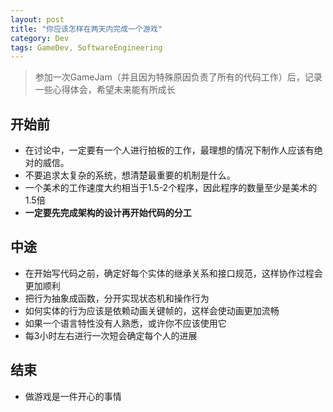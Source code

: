 ```yaml
---
layout: post
title: "你应该怎样在两天内完成一个游戏"
category: Dev
tags: GameDev, SoftwareEngineering
---
```


> 参加一次GameJam（并且因为特殊原因负责了所有的代码工作）后，记录一些心得体会，希望未来能有所成长

## 开始前

* 在讨论中，一定要有一个人进行拍板的工作，最理想的情况下制作人应该有绝对的威信。
* 不要追求太复杂的系统，想清楚最重要的机制是什么。
* 一个美术的工作速度大约相当于1.5-2个程序，因此程序的数量至少是美术的1.5倍
* **一定要先完成架构的设计再开始代码的分工**

## 中途

* 在开始写代码之前，确定好每个实体的继承关系和接口规范，这样协作过程会更加顺利
* 把行为抽象成函数，分开实现状态机和操作行为
* 如何实体的行为应该是依赖动画关键帧的，这样会使动画更加流畅
* 如果一个语言特性没有人熟悉，或许你不应该使用它
* 每3小时左右进行一次短会确定每个人的进展

## 结束

* 做游戏是一件开心的事情